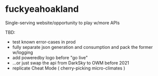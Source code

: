 fuckyeahoakland
===============
Single-serving website/opportunity to play w/more APIs

TBD: 
- test known error-cases in prod
- fully separate json generation and consumption and pack the former w/logging
- add poweredby logo before "go live"
- ...or just swap the api from DarkSky to OWM before 2021
- replicate Cheat Mode ( cherry-picking micro-climates )

